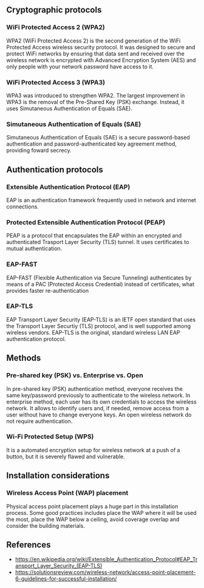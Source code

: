 ## Cryptographic protocols
### WiFi Protected Access 2 (WPA2)
WPA2 (WiFi Protected Access 2) is the second generation of the WiFi Protected Access wireless security protocol. It was designed to secure and protect WiFi networks by ensuring that data sent and received over the wireless network is encrypted with Advanced Encryption System (AES) and only people with your network password have access to it.
### WiFi Protected Access 3 (WPA3)
WPA3 was introduced to strengthen WPA2. The largest improvement in WPA3 is the removal of the Pre-Shared Key (PSK) exchange. Instead, it uses Simutaneous Authentication of Equals (SAE).
### Simutaneous Authentication of Equals (SAE)
Simutaneous Authentication of Equals (SAE) is a secure password-based authentication and password-authenticated key agreement method, providing foward secrecy.

## Authentication protocols
### Extensible Authentication Protocol (EAP)
EAP is an authentication framework frequently used in network and internet connections.
### Protected Extensible Authentication Protocol (PEAP)
PEAP is a protocol that encapsulates the EAP within an encrypted and authenticated Trasport Layer Security (TLS) tunnel. It uses certificates to mutual authentication.
### EAP-FAST
EAP-FAST (Flexible Authentication via Secure Tunneling) authenticates by means of a PAC (Protected Access Credential) instead of certificates, what provides faster re-authentication
### EAP-TLS
EAP Transport Layer Security (EAP-TLS) is an IETF open standard that uses the Transport Layer Securtiy (TLS) protocol, and is well supported among wireless vendors. EAP-TLS is the original, standard wireless LAN EAP authentication protocol. 

## Methods
### Pre-shared key (PSK) vs. Enterprise vs. Open
In pre-shared key (PSK) authentication method, everyone receives the same key/password previously to authenticate to the wireless network. In enterprise method, each user has its own credentials to access the wireless network. It allows to identify users and, if needed, remove access from a user without have to change everyone keys. An open wireless network do not require authentication.
### Wi-Fi Protected Setup (WPS)
It is a automated encryption setup for wireless network at a push of a button, but it is severely flawed and vulnerable.

## Installation considerations
### Wireless Access Point (WAP) placement
Physical access point placement plays a huge part in this installation process. Some good practices includes place the WAP where it will be used the most, place the WAP below a ceiling, avoid coverage overlap and consider the building materials.


## References
- https://en.wikipedia.org/wiki/Extensible_Authentication_Protocol#EAP_Transport_Layer_Security_(EAP-TLS)
- https://solutionsreview.com/wireless-network/access-point-placement-6-guidelines-for-successful-installation/
